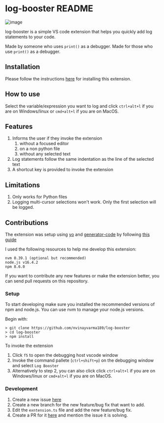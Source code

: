 # log-booster README

![image](https://i.ibb.co/ccjCqP4/demo.gif "")


log-booster is a simple VS code extension that helps you quickly add log statements to your code.

Made by someone who uses `print()` as a debugger. Made for those who use `print()` as a debugger.

## Installation

Please follow the instructions [here](https://marketplace.visualstudio.com/items?itemName=nvinayvarma189.log-booster) for installing this extension.

## How to use

Select the variable/expression you want to log and click `ctrl+alt+l` if you are on Windows/linux or `cmd+alt+l` if you are on MacOS.
## Features

1. Informs the user if they invoke the extension
    1. without a focused editor
    2. on a non python file
    3. without any selected text
2. Log statements follow the same indentation as the line of the selected text
3. A shortcut key is provided to invoke the extension


## Limitations

1. Only works for Python files
2. Logging multi-cursor selections won't work. Only the first selection will be logged.

## Contributions

The extension was setup using [yo](https://www.npmjs.com/package/yo) and [generator-code](https://www.npmjs.com/package/generator-code) by following [this guide](https://code.visualstudio.com/api/get-started/your-first-extension)

I used the following resources to help me develop this extension:
```
nvm 0.39.1 (optional but recommended)
node.js v16.4.2
npm 8.6.0
```

If you want to contribute any new features or make the extension better, you can send pull requests on this repository.

### Setup
To start developing make sure you installed the recommended versions of npm and node.js. You can use nvm to manage your node.js versions.

Begin with:
```
> git clone https://github.com/nvinayvarma189/log-booster
> cd log-booster
> npm install
```

To invoke the extension

1. Click `f5` to open the debugging host vscode window
2. Invoke the command pallete (`ctrl+shift+p`) on the debugging window and select `Log Booster`
3. Alternatively to step 2, you can also click click `ctrl+alt+l` if you are on Windows/linux or `cmd+alt+l` if you are on MacOS.


### Development

1. Create a new issue [here](https://github.com/nvinayvarma189/log-booster/issues)
2. Create a new branch for the new feature/bug fix that want to add.
3. Edit the `exntension.ts` file and add the new feature/bug fix.
4. Create a PR for it [here](https://github.com/nvinayvarma189/log-booster/pulls) and mention the issue it is solving.
